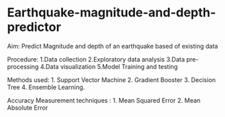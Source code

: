 # Earthquake-magnitude-and-depth-predictor 
Aim: Predict Magnitude and depth of an earthquake based of existing data  

Procedure: 1.Data collection 
           2.Exploratory data analysis 
           3.Data pre-processing 
           4.Data visualization 
           5.Model Training and testing
 
 Methods used: 1. Support Vector Machine 
              2. Gradient Booster 
              3. Decision Tree 
              4. Ensemble Learning.   
              
Accuracy Measurement techniques : 1. Mean Squared Error 
                                  2. Mean Absolute Error  

